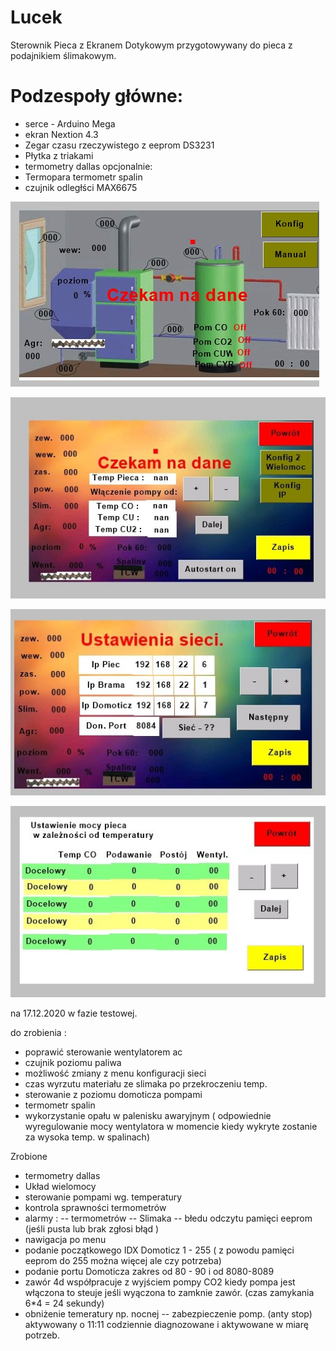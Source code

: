 # Lucek
Sterownik Pieca z Ekranem Dotykowym 
przygotowywany do pieca z podajnikiem ślimakowym.

# Podzespoły główne:
- serce - Arduino Mega 
- ekran Nextion 4.3
- Zegar czasu rzeczywistego z eeprom DS3231
- Płytka z triakami
- termometry dallas
 opcjonalnie:
 - Termopara termometr spalin
 - czujnik odległści MAX6675
  

!["Strona startowa"](https://github.com/sargus123/Lucek/blob/main/Ekran_NEXTION/piec1.jpg)

!["Strona główna "](https://github.com/sargus123/Lucek/blob/main/Ekran_NEXTION/piec2.jpg)

![Strona główna ](https://github.com/sargus123/Lucek/blob/main/Ekran_NEXTION/piec3.jpg)

![Strona główna ](https://github.com/sargus123/Lucek/blob/main/Ekran_NEXTION/piec4.jpg)


na 17.12.2020 w fazie testowej.

do zrobienia :
- poprawić sterowanie wentylatorem ac
- czujnik poziomu paliwa
- możliwość zmiany z menu konfiguracji sieci
- czas wyrzutu materiału ze slimaka po przekroczeniu temp. 
- sterowanie z poziomu domoticza pompami
- termometr spalin
- wykorzystanie opału w palenisku awaryjnym ( odpowiednie wyregulowanie mocy wentylatora w momencie kiedy wykryte zostanie za wysoka temp. w spalinach)




Zrobione 
- termometry dallas
- Układ wielomocy 
- sterowanie pompami wg. temperatury
- kontrola sprawności termometrów
- alarmy : 
-- termometrów
-- Slimaka
-- błedu odczytu pamięci eeprom (jeśli pusta lub brak zgłosi błąd )
- nawigacja po menu
- podanie początkowego IDX Domoticz 1 - 255 ( z powodu pamięci eeprom do 255 można więcej ale czy potrzeba)
- podanie portu Domoticza zakres od 80 - 90 i od 8080-8089
- zawór 4d współpracuje z wyjściem pompy CO2 kiedy pompa jest włączona to steuje jeśli wyączona to zamknie zawór. (czas zamykania 6*4 = 24 sekundy)
- obniżenie temeratury np. nocnej
-- zabezpieczenie pomp. (anty stop) aktywowany o 11:11 codziennie diagnozowane i aktywowane w miarę potrzeb. 


